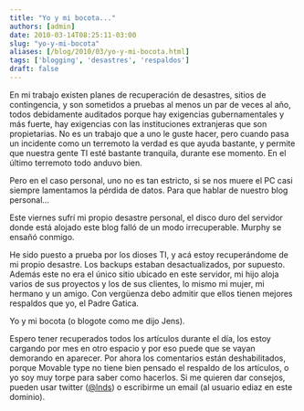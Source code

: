 ```yaml
---
title: "Yo y mi bocota..."
authors: [admin]
date: 2010-03-14T08:25:11-03:00
slug: "yo-y-mi-bocota"
aliases: [/blog/2010/03/yo-y-mi-bocota.html]
tags: ['blogging', 'desastres', 'respaldos']
draft: false
---
```


En mi trabajo existen planes de recuperación de desastres, sitios de
contingencia, y son sometidos a pruebas al menos un par de veces al año,
todos debidamente auditados porque hay exigencias gubernamentales y más
fuerte, hay exigencias con las instituciones extranjeras que son
propietarias. No es un trabajo que a uno le guste hacer, pero cuando
pasa un incidente como un terremoto la verdad es que ayuda bastante, y
permite que nuestra gente TI esté bastante tranquila, durante ese
momento. En el último terremoto todo anduvo bien.

Pero en el caso personal, uno no es tan estricto, si se nos muere el PC
casi siempre lamentamos la pérdida de datos. Para que hablar de nuestro
blog personal...

Este viernes sufrí mi propio desastre personal, el disco duro del
servidor donde está alojado este blog falló de un modo irrecuperable.
Murphy se ensañó conmigo.

He sido puesto a prueba por los dioses TI, y acá estoy recuperándome de
mi propio desastre. Los backups estaban desactualizados, por supuesto.
Además este no era el único sitio ubicado en este servidor, mi hijo
aloja varios de sus proyectos y los de sus clientes, lo mismo mi mujer,
mi hermano y un amigo. Con vergüenza debo admitir que ellos tienen
mejores respaldos que yo, el Padre Gatica.

Yo y mi bocota (o blogote como me dijo Jens).

Espero tener recuperados todos los artículos durante el día, los estoy
cargando por mes en otro espacio y por eso puede que se vayan demorando
en aparecer. Por ahora los comentarios están deshabilitados, porque
Movable type no tiene bien pensado el respaldo de los artículos, o yo
soy muy torpe para saber como hacerlos. Si me quieren dar consejos,
pueden usar twitter ([\@lnds](http://twitter.com/lnds)) o escribirme un
email (al usuario ediaz en este dominio).

